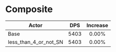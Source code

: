 # Composite
| Actor | DPS | Increase |
|---|:---:|:---:|
|Base|5403|0.00%|
|less_than_4_or_not_SN|5403|0.00%|
